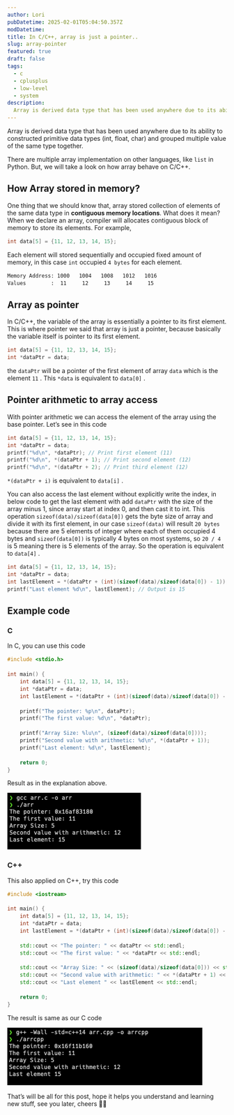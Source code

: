 ```yaml
---
author: Lori
pubDatetime: 2025-02-01T05:04:50.357Z
modDatetime:
title: In C/C++, array is just a pointer..
slug: array-pointer
featured: true
draft: false
tags:
  - c
  - cplusplus
  - low-level
  - system
description:
  Array is derived data type that has been used anywhere due to its ability to constructed primitive data types (int, float, char) and grouped multiple value of the same type together.
---
```


Array is derived data type that has been used anywhere due to its ability to constructed primitive data types (int, float, char) and grouped multiple value of the same type together.

There are multiple array implementation on other languages, like `list` in Python. But, we will take a look on how array behave on C/C++.

## How Array stored in memory?

One thing that we should know that, array stored collection of elements of the same data type in **contiguous memory locations**. What does it mean? When we declare an array, compiler will allocates contiguous block of memory to store its elements. For example,

```c
int data[5] = {11, 12, 13, 14, 15};
```

Each element will stored sequentially and occupied fixed amount of memory, in this case `int` occupied `4 bytes` for each element.

```bash
Memory Address: 1000   1004   1008   1012   1016
Values        :  11     12     13     14     15
```

## Array as pointer

In C/C++, the variable of the array is essentially a pointer to its first element. This is where pointer we said that array is just a pointer, because basically the variable itself is pointer to its first element.

```c
int data[5] = {11, 12, 13, 14, 15};
int *dataPtr = data;
```

the `dataPtr` will be a pointer of the first element of array `data` which is the element `11` . This `*data` is equivalent to `data[0]` .

## Pointer arithmetic to array access

With pointer arithmetic we can access the element of the array using the base pointer. Let’s see in this code

```c
int data[5] = {11, 12, 13, 14, 15};
int *dataPtr = data;
printf("%d\n", *dataPtr); // Print first element (11)
printf("%d\n", *(dataPtr + 1); // Print second element (12)
printf("%d\n", *(dataPtr + 2); // Print third element (12)
```

`*(dataPtr + i)` is equivalent to `data[i]` .

You can also access the last element without explicitly write the index, in below code to get the last element with add `dataPtr` with the size of the array minus 1, since array start at index 0, and then cast it to int. This operation `sizeof(data)/sizeof(data[0])` gets the byte size of array and divide it with its first element, in our case `sizeof(data)` will result `20 bytes` because there are 5 elements of integer where each of them occupied 4 bytes and `sizeof(data[0])` is typically 4 bytes on most systems, so `20 / 4` is 5 meaning there is 5 elements of the array. So the operation is equivalent to `data[4]` .

```c
int data[5] = {11, 12, 13, 14, 15};
int *dataPtr = data;
int lastElement = *(dataPtr + (int)(sizeof(data)/sizeof(data[0]) - 1));
printf("Last element %d\n", lastElement); // Output is 15
```

## Example code

### C

In C, you can use this code

```c
#include <stdio.h>

int main() {
    int data[5] = {11, 12, 13, 14, 15};
    int *dataPtr = data;
    int lastElement = *(dataPtr + (int)(sizeof(data)/sizeof(data[0]) - 1));

    printf("The pointer: %p\n", dataPtr);
    printf("The first value: %d\n", *dataPtr);

    printf("Array Size: %lu\n", (sizeof(data)/sizeof(data[0])));
    printf("Second value with arithmetic: %d\n", *(dataPtr + 1));
    printf("Last element: %d\n", lastElement);

    return 0;
}
```

Result as in the explanation above.

![image](./image.png)

### C++

This also applied on C++, try this code

```cpp
#include <iostream>

int main() {
    int data[5] = {11, 12, 13, 14, 15};
    int *dataPtr = data;
    int lastElement = *(dataPtr + (int)(sizeof(data)/sizeof(data[0]) - 1));

    std::cout << "The pointer: " << dataPtr << std::endl;
    std::cout << "The first value: " << *dataPtr << std::endl;

    std::cout << "Array Size: " << (sizeof(data)/sizeof(data[0])) << std::endl;
    std::cout << "Second value with arithmetic: " << *(dataPtr + 1) << std::endl;
    std::cout << "Last element " << lastElement << std::endl;

    return 0;
}
```

The result is same as our C code

![image](./image1.png)

That’s will be all for this post, hope it helps you understand and learning new stuff, see you later, cheers 🍻🍻
